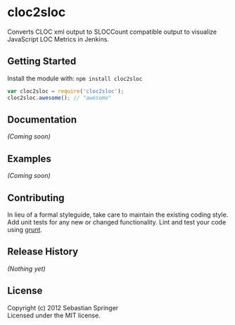 # cloc2sloc

Converts CLOC xml output to SLOCCount compatible output to visualize JavaScript LOC Metrics in Jenkins.

## Getting Started
Install the module with: `npm install cloc2sloc`

```javascript
var cloc2sloc = require('cloc2sloc');
cloc2sloc.awesome(); // "awesome"
```

## Documentation
_(Coming soon)_

## Examples
_(Coming soon)_

## Contributing
In lieu of a formal styleguide, take care to maintain the existing coding style. Add unit tests for any new or changed functionality. Lint and test your code using [grunt](https://github.com/cowboy/grunt).

## Release History
_(Nothing yet)_

## License
Copyright (c) 2012 Sebastian Springer  
Licensed under the MIT license.
